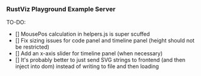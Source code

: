 ### RustViz Playground Example Server

TO-DO: 
- [] MousePos calculation in helpers.js is super scuffed
- [] Fix sizing issues for code panel and timeline panel (height should not be restricted) 
- [] Add an x-axis slider for timeline panel (when necessary)
- [] It's probably better to just send SVG strings to frontend (and then inject into dom) instead of writing to file and then loading
